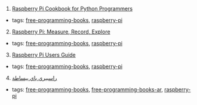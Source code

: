 1. [Raspberry Pi Cookbook for Python Programmers](https://www.packtpub.com/packt/free-ebook/python-raspberry-pi-cookbook)
  * tags: [free-programming-books](tags/free-programming-books.md), [raspberry-pi](tags/raspberry-pi.md)
2. [Raspberry Pi: Measure, Record, Explore](https://leanpub.com/RPiMRE)
  * tags: [free-programming-books](tags/free-programming-books.md), [raspberry-pi](tags/raspberry-pi.md)
3. [Raspberry Pi Users Guide](http://www.cs.unca.edu/~bruce/Fall14/360/RPiUsersGuide.pdf)
  * tags: [free-programming-books](tags/free-programming-books.md), [raspberry-pi](tags/raspberry-pi.md)
4. [راسبيري باي ببساطة ](http://librebooks.org/simply-raspberry-pi/)
  * tags: [free-programming-books](tags/free-programming-books.md), [free-programming-books-ar](tags/free-programming-books-ar.md), [raspberry-pi](tags/raspberry-pi.md)
